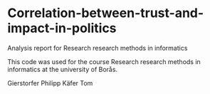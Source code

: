 # Correlation-between-trust-and-impact-in-politics
Analysis report for Research research methods in informatics

This code was used for the course Research research methods in informatics at the university of Borås. 

Gierstorfer Philipp
Käfer Tom
